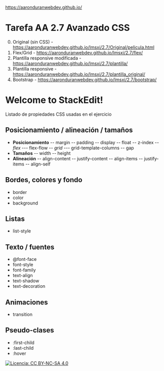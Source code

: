 https://aaronduranwebdev.github.io/
# Tarefa AA 2.7 Avanzado CSS

0. Original (sin CSS) - https://aaronduranwebdev.github.io/lmsxi/2.7/Original/pelicula.html
1. Flex/Grid - https://aaronduranwebdev.github.io/lmsxi/2.7/flex/
2. Plantilla responsive modificada - https://aaronduranwebdev.github.io/lmsxi/2.7/plantilla/
3. Plantilla responsive - https://aaronduranwebdev.github.io/lmsxi/2.7/plantilla_original/
4. Bootstrap - https://aaronduranwebdev.github.io/lmsxi/2.7/bootstrap/

# Welcome to StackEdit!

Listado de propiedades CSS usadas en el ejercicio

## Posicionamiento / alineación / tamaños
- **Posicionamiento**
-- margin
-- padding
-- display
-- float
-- z-index
-- *flex*
--- flex-flow
-- *grid*
--- grid-template-columns
-- gap
- **Tamaños**
--  width
-- height
- **Alineación**
-- align-content
-- justify-content
-- align-items
-- justify-items
-- align-self

## Bordes, colores y fondo
 - border
 - color
 - background

## Listas
- list-style
## Texto / fuentes
- @font-face
- font-style
- font-family
- text-align
- text-shadow
- text-decoration


## Animaciones
- transition

## Pseudo-clases
- :first-child
- :last-child
- :hover

[![Licencia: CC BY-NC-SA 4.0](https://licensebuttons.net/l/by-nc-sa/4.0/80x15.png)](https://creativecommons.org/licenses/by-nc-sa/4.0/)
